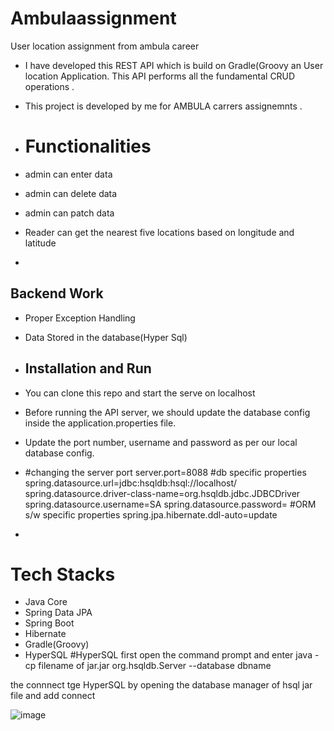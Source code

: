 # Ambulaassignment
User location assignment from ambula career

 

 - I have developed this REST API  which is build on Gradle(Groovy an User location Application. This API performs all the fundamental CRUD operations .
 
- This project is developed by me for AMBULA carrers assignemnts .
- # Functionalities
-   admin can enter data
-   admin can delete data
-   admin can patch data
-   Reader can get the nearest five locations based on longitude and latitude
-   


## Backend Work
-  Proper Exception Handling
-  Data Stored in the database(Hyper Sql)

-  ## Installation and Run
-  You can clone this repo and start the serve on localhost
-   Before running the API server, we should update the database config inside the application.properties file.
-   Update the port number, username and password as per our local database config.
-   #changing the server port
    server.port=8088
     #db specific properties
    spring.datasource.url=jdbc:hsqldb:hsql://localhost/
     spring.datasource.driver-class-name=org.hsqldb.jdbc.JDBCDriver
    spring.datasource.username=SA
    spring.datasource.password=
     #ORM s/w specific properties
     spring.jpa.hibernate.ddl-auto=update

-   
# Tech Stacks
-   Java Core
-   Spring Data JPA
-   Spring Boot
-   Hibernate
-   Gradle(Groovy)
-   HyperSQL
#HyperSQL
first open the command prompt and enter java -cp filename of jar.jar org.hsqldb.Server --database dbname

the connnect tge HyperSQL by opening the database manager of hsql jar file and add connect


![image]([https://github.com/Shameemlatheef/Ambulaassignment/blob/master/UserLocation/HSQL-Database.jpg.jpg])




